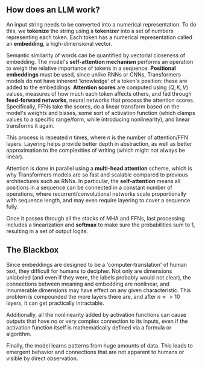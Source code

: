 ## How does an LLM work?

An input string needs to be converted into a numerical representation. To do this, we **tokenize** the string using a **tokenizer** into a set of numbers representing each token. Each token has a numerical representation called an **embedding**, a high-dimensional vector.

Semantic similarity of words can be quantified by vectorial closeness of embedding. The model's **self-attention mechanism** performs an operation to weigh the relative importance of tokens in a sequence. **Positional embeddings** must be used, since unlike RNNs or CNNs, Transformers models do not have inherent 'knowledge' of a token's position: these are added to the embeddings. **Attention scores** are computed using $(Q,K,V)$ values, measures of how much each token affects others, and fed through **feed-forward networks**, neural networks that process the attention scores. Specifically, FFNs take the scores, do a linear transform based on the model's weights and biases, some sort of activation function (which clamps values to a specific range/form, while introducing nonlinearity), and linear transforms it again.

This process is repeated $n$ times, where $n$ is the number of attention/FFN layers. Layering helps provide better depth in abstraction, as well as better approximation to the complexities of writing (which might not always be linear).

Attention is done in parallel using a **multi-head attention** scheme, which is why Transformers models are so fast and scalable compared to previous architectures such as RNNs. In particular, the **self-attention** means all positions in a sequence can be connected in a constant number of operations, where recurrent/convolutional networks scale proportionally with sequence length, and may even require layering to cover a sequence fully.

Once it passes through all the stacks of MHA and FFNs, last processing includes a linearization and **softmax** to make sure the probabilities sum to 1, resulting in a set of output logits.
## The Blackbox

Since embeddings are designed to be a 'computer-translation' of human text, they difficult for  humans to decipher. Not only are dimensions unlabeled (and even if they were, the labels probably would not clear), the connections between meaning and embedding are nonlinear, and innumerable dimensions may have effect on any given characteristic. This problem is compounded the more layers there are, and after $n\approx>10$ layers, it can get practically intractable.

Additionally, all the nonlinearity added by activation functions can cause outputs that have no or very complex connection to its inputs, even if the activation function itself is mathematically defined via a formula or algorithm.

Finally, the model learns patterns from huge amounts of data. This leads to emergent behavior and connections that are not apparent to humans or visible by direct observation.
